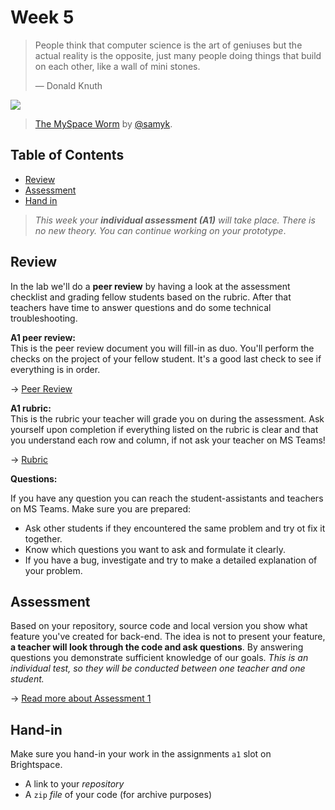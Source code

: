 # Week 5

> People think that computer science is the art of geniuses but the actual
> reality is the opposite, just many people doing things that build on each
> other, like a wall of mini stones.
>
> — Donald Knuth

[![][inspiration-cover]][inspiration-link]

> [The MySpace Worm][inspiration-link] by
> [@samyk][inspiration-author].

## Table of Contents
*  [Review](#review)
*  [Assessment](#assesment)
*  [Hand in](#hand-in)


> _This week your **individual assessment (A1)** will take place. There is no new theory. You can continue working on your prototype_.

## Review

In the lab we'll do a **peer review** by having a look at the assessment checklist and grading fellow students based on the rubric. After that teachers have time to answer questions and do some technical troubleshooting.

**A1 peer review:**  
This is the peer review document you will fill-in as duo. You'll perform the checks on the project of your fellow student. It's a good last check to see if everything is in order.

→ [Peer Review][review]

**A1 rubric:**  
This is the rubric your teacher will grade you on during the assessment. Ask yourself upon completion if everything listed on the rubric is clear and that you understand each row and column, if not ask your teacher on MS Teams!

→ [Rubric](/grading/a1.md)

**Questions:**  

If you have any question you can reach the student-assistants and teachers on MS Teams. Make sure you are prepared:

* Ask other students if they encountered the same problem and try ot fix it together.
* Know which questions you want to ask and formulate it clearly.
* If you have a bug, investigate and try to make a detailed explanation of your problem.

## Assessment

Based on your repository, source code and local version you show what feature you've created for back-end. The idea is not to present your feature, **a teacher will look through the code and ask questions**. By answering questions you demonstrate sufficient knowledge of our goals. _This is an individual test, so they will be conducted between one teacher and one student._

→ [Read more about Assessment 1](/grading/a1.md)  

## Hand-in
Make sure you hand-in your work in the assignments `a1` slot on Brightspace.
* A link to your _repository_
* A `zip` _file_ of your code (for archive purposes)



[inspiration-cover]: assets/images/samy-is-my-hero.png
[inspiration-link]: http://samy.pl/popular/
[inspiration-author]: https://github.com/samyk

[rubric]: https://github.com/cmda-bt/be-course-22-23/blob/main/assets/rubric-a1.pdf
[review]: https://github.com/cmda-bt/be-course-22-23/blob/main/assets/a1-peer-review_student.docx

